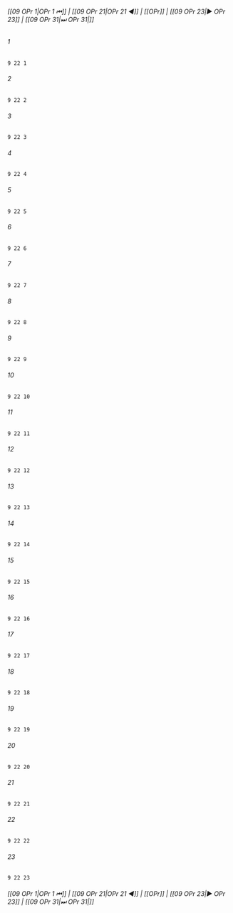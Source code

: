 
###### [[09 OPr 1|OPr 1 ⏮]] | [[09 OPr 21|OPr 21 ◀]] | [[OPr]] | [[09 OPr 23|▶ OPr 23]] | [[09 OPr 31|⏭ OPr 31|]]

###### 1
``` verse
9 22 1 
```
###### 2
``` verse
9 22 2 
```
###### 3
``` verse
9 22 3 
```
###### 4
``` verse
9 22 4 
```
###### 5
``` verse
9 22 5 
```
###### 6
``` verse
9 22 6 
```
###### 7
``` verse
9 22 7 
```
###### 8
``` verse
9 22 8 
```
###### 9
``` verse
9 22 9 
```
###### 10
``` verse
9 22 10 
```
###### 11
``` verse
9 22 11 
```
###### 12
``` verse
9 22 12 
```
###### 13
``` verse
9 22 13 
```
###### 14
``` verse
9 22 14 
```
###### 15
``` verse
9 22 15 
```
###### 16
``` verse
9 22 16 
```
###### 17
``` verse
9 22 17 
```
###### 18
``` verse
9 22 18 
```
###### 19
``` verse
9 22 19 
```
###### 20
``` verse
9 22 20 
```
###### 21
``` verse
9 22 21 
```
###### 22
``` verse
9 22 22 
```
###### 23
``` verse
9 22 23 
```

###### [[09 OPr 1|OPr 1 ⏮]] | [[09 OPr 21|OPr 21 ◀]] | [[OPr]] | [[09 OPr 23|▶ OPr 23]] | [[09 OPr 31|⏭ OPr 31|]]

